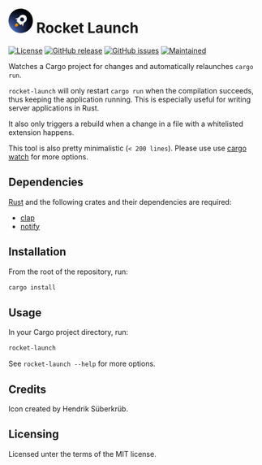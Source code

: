 <h1><img src="https://raw.githubusercontent.com/tim-sueberkrueb/rocket-launch/develop/icon.png" width="48"> Rocket Launch</h1>

[![License](https://img.shields.io/badge/license-MIT-blue.svg)](https://opensource.org/licenses/MIT)
[![GitHub release](https://img.shields.io/github/release/tim-sueberkrueb/rocket-launch.svg)](https://github.com/tim-sueberkrueb/rocket-launch/releases)
[![GitHub issues](https://img.shields.io/github/issues/tim-sueberkrueb/rocket-launch.svg)](https://github.com/tim-sueberkrueb/rocket-launch/issues)
[![Maintained](https://img.shields.io/maintenance/yes/2018.svg)](https://github.com/tim-sueberkrueb/rocket-launch/commits/develop)

Watches a Cargo project for changes and automatically relaunches `cargo run`.

`rocket-launch` will only restart `cargo run` when the compilation succeeds,
thus keeping the application running. This is especially useful for writing
server applications in Rust.

It also only triggers a rebuild when a change in a file with a whitelisted extension happens.

This tool is also pretty minimalistic (`< 200 lines`).
Please use use [cargo watch](https://github.com/passcod/cargo-watch) for more options.

## Dependencies

[Rust](https://www.rust-lang.org) and the following crates and their dependencies are required:

 * [clap](https://github.com/kbknapp/clap-rs)
 * [notify](https://github.com/passcod/notify)

## Installation

From the root of the repository, run:

```bash
cargo install
```

## Usage

In your Cargo project directory, run:

```bash
rocket-launch
```

See `rocket-launch --help` for more options.

## Credits

Icon created by Hendrik Süberkrüb.

## Licensing

Licensed unter the terms of the MIT license.
